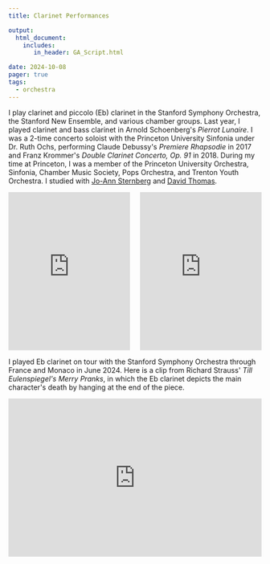 ```yaml
---
title: Clarinet Performances

output: 
  html_document:
    includes:
       in_header: GA_Script.html

date: 2024-10-08
pager: true
tags:
  - orchestra
---
```


I play clarinet and piccolo (Eb) clarinet in the Stanford Symphony Orchestra, the Stanford New Ensemble, and various chamber groups. Last year, I played clarinet and bass clarinet in Arnold Schoenberg's *Pierrot Lunaire*. I was a 2-time concerto soloist with the Princeton University Sinfonia under Dr. Ruth Ochs, performing Claude Debussy's *Premiere Rhapsodie* in 2017 and Franz Krommer's *Double Clarinet Concerto, Op. 91* in 2018. During my time at Princeton, I was a member of the Princeton University Orchestra, Sinfonia, Chamber Music Society, Pops Orchestra, and Trenton Youth Orchestra. I studied with [Jo-Ann Sternberg](https://www.juilliard.edu/music/faculty/sternberg-jo-ann) and [David Thomas](https://columbussymphony.com/musician/david-thomas/).

<div style="display: flex; justify-content: space-between; gap: 20px;">

  <iframe width="48%" height="315" src="https://www.youtube.com/embed/9iaTGFWpA48?list=PLrV76eiXOtDYd2zu_BR23Gu18ruqG6din" frameborder="0" allowfullscreen></iframe>

  <iframe width="48%" height="315" src="https://www.youtube.com/embed/YoP7eribALI?si=g2hAMMiFJqJ0iPES" frameborder="0" allowfullscreen></iframe>

</div>

I played Eb clarinet on tour with the Stanford Symphony Orchestra through France and Monaco in June 2024. Here is a clip from Richard Strauss' *Till Eulenspiegel's Merry Pranks*, in which the Eb clarinet depicts the main character's death by hanging at the end of the piece.

<iframe width="100%" height="315" src="https://www.youtube.com/embed/sgjl2NoV_nk?si=TGjjMgdnrS3Pl642&amp;start=808" frameborder="0" allowfullscreen></iframe>